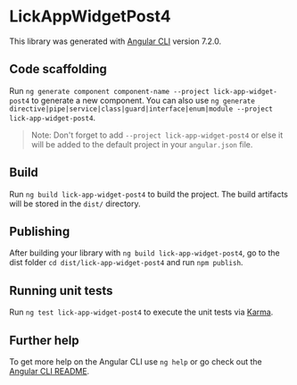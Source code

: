# LickAppWidgetPost4

This library was generated with [Angular CLI](https://github.com/angular/angular-cli) version 7.2.0.

## Code scaffolding

Run `ng generate component component-name --project lick-app-widget-post4` to generate a new component. You can also use `ng generate directive|pipe|service|class|guard|interface|enum|module --project lick-app-widget-post4`.
> Note: Don't forget to add `--project lick-app-widget-post4` or else it will be added to the default project in your `angular.json` file. 

## Build

Run `ng build lick-app-widget-post4` to build the project. The build artifacts will be stored in the `dist/` directory.

## Publishing

After building your library with `ng build lick-app-widget-post4`, go to the dist folder `cd dist/lick-app-widget-post4` and run `npm publish`.

## Running unit tests

Run `ng test lick-app-widget-post4` to execute the unit tests via [Karma](https://karma-runner.github.io).

## Further help

To get more help on the Angular CLI use `ng help` or go check out the [Angular CLI README](https://github.com/angular/angular-cli/blob/master/README.md).
